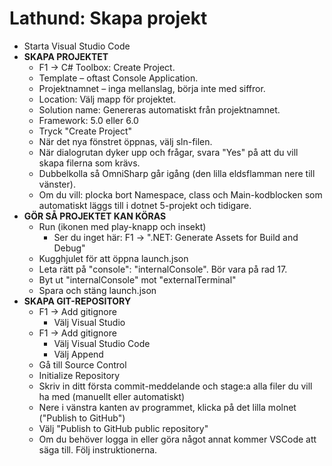 # Lathund: Skapa projekt



* Starta Visual Studio Code
* **SKAPA PROJEKTET**
  * F1 → C# Toolbox: Create Project.
  * Template – oftast Console Application.
  * Projektnamnet – inga mellanslag, börja inte med siffror.
  * Location: Välj mapp för projektet.
  * Solution name: Genereras automatiskt från projektnamnet.
  * Framework: 5.0 eller 6.0
  * Tryck "Create Project"
  * När det nya fönstret öppnas, välj sln-filen.
  * När dialogrutan dyker upp och frågar, svara "Yes" på att du vill skapa filerna som krävs.
  * Dubbelkolla så OmniSharp går igång (den lilla eldsflamman nere till vänster).
  * Om du vill: plocka bort Namespace, class och Main-kodblocken som automatiskt läggs till i dotnet 5-projekt och tidigare.
* **GÖR SÅ PROJEKTET KAN KÖRAS**
  * Run (ikonen med play-knapp och insekt)
    * Ser du inget här: F1 → ".NET: Generate Assets for Build and Debug"
  * Kugghjulet för att öppna launch.json
  * Leta rätt på "console": "internalConsole". Bör vara på rad 17.
  * Byt ut "internalConsole" mot "externalTerminal"
  * Spara och stäng launch.json
* **SKAPA GIT-REPOSITORY**
  * F1 → Add gitignore
    * Välj Visual Studio
  * F1 → Add gitignore
    * Välj Visual Studio Code
    * Välj Append
  * Gå till Source Control
  * Initialize Repository
  * Skriv in ditt första commit-meddelande och stage:a alla filer du vill ha med (manuellt eller automatiskt)
  * Nere i vänstra kanten av programmet, klicka på det lilla molnet ("Publish to GitHub")
  * Välj "Publish to GitHub public repository"
  * Om du behöver logga in eller göra något annat kommer VSCode att säga till. Följ instruktionerna.
